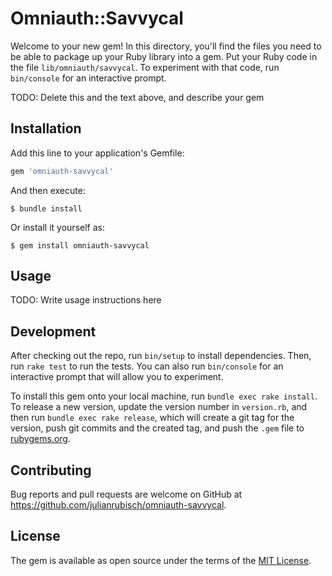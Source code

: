 # Omniauth::Savvycal

Welcome to your new gem! In this directory, you'll find the files you need to be able to package up your Ruby library into a gem. Put your Ruby code in the file `lib/omniauth/savvycal`. To experiment with that code, run `bin/console` for an interactive prompt.

TODO: Delete this and the text above, and describe your gem

## Installation

Add this line to your application's Gemfile:

```ruby
gem 'omniauth-savvycal'
```

And then execute:

    $ bundle install

Or install it yourself as:

    $ gem install omniauth-savvycal

## Usage

TODO: Write usage instructions here

## Development

After checking out the repo, run `bin/setup` to install dependencies. Then, run `rake test` to run the tests. You can also run `bin/console` for an interactive prompt that will allow you to experiment.

To install this gem onto your local machine, run `bundle exec rake install`. To release a new version, update the version number in `version.rb`, and then run `bundle exec rake release`, which will create a git tag for the version, push git commits and the created tag, and push the `.gem` file to [rubygems.org](https://rubygems.org).

## Contributing

Bug reports and pull requests are welcome on GitHub at https://github.com/julianrubisch/omniauth-savvycal.

## License

The gem is available as open source under the terms of the [MIT License](https://opensource.org/licenses/MIT).
